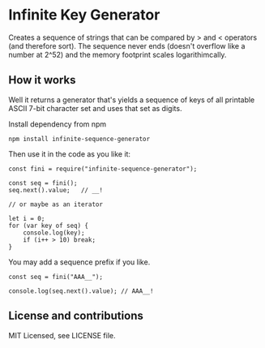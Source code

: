 Infinite Key Generator
========================

Creates a sequence of strings that can be compared by &gt; and &lt; operators (and therefore sort). The sequence never
ends (doesn't overflow like a number at 2^52) and the memory footprint scales logarithimcally.

How it works
--------------

Well it returns a generator that's yields a sequence of keys of all printable ASCII 7-bit character set and uses that
set as digits.

Install dependency from npm

    npm install infinite-sequence-generator

Then use it in the code as you like it:

    const fini = require("infinite-sequence-generator");

    const seq = fini();
    seq.next().value;   // __!

    // or maybe as an iterator

    let i = 0;
    for (var key of seq) {
        console.log(key);
        if (i++ > 10) break;
    }

You may add a sequence prefix if you like.

    const seq = fini("AAA__");

    console.log(seq.next().value); // AAA__!


License and contributions
---------------------------

MIT Licensed, see LICENSE file.
